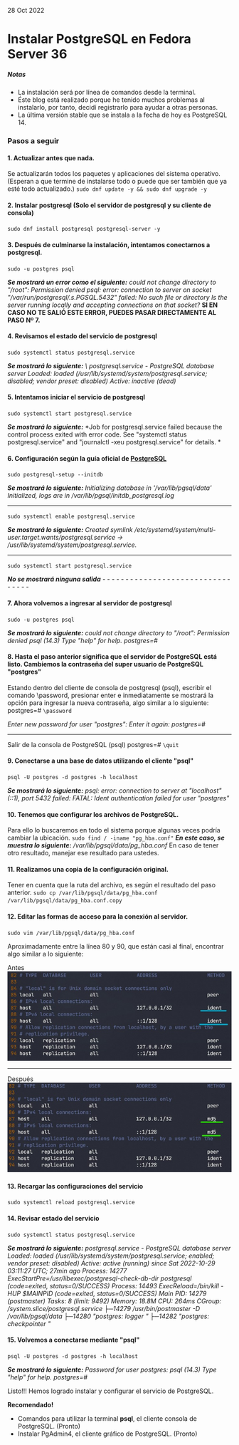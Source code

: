 28 Oct 2022

# Instalar PostgreSQL en Fedora Server 36
##### Notas
- La instalación será por línea de comandos desde la terminal. 
- Éste blog está realizado porque he tenido muchos problemas al instalarlo, por tanto, decidí registrarlo para ayudar a otras personas.
- La última versión stable que se instala a la fecha de hoy es PostgreSQL 14.


### Pasos a seguir
#### 1. Actualizar antes que nada.
Se actualizarán todos los paquetes y aplicaciones del sistema operativo. (Esperan a que termine de instalarse todo o puede que ser también que ya esté todo actualizado.)
`sudo dnf update -y && sudo dnf upgrade -y`

#### 2. Instalar postgresql (Solo el servidor de postgresql y su cliente de consola)
`sudo dnf install postgresql postgresql-server -y`

#### 3. Después de culminarse la instalación, intentamos conectarnos a postgresql.
`sudo -u postgres psql`

***Se mostrará un error como el siguiente:***
*could not change directory to "/root": Permission denied
psql: error: connection to server on socket "/var/run/postgresql/.s.PGSQL.5432" failed: No such file or directory
Is the server running locally and accepting connections on that socket?*
**SI EN CASO NO TE SALIÓ ESTE ERROR, PUEDES PASAR DIRECTAMENTE AL PASO Nº 7.**

#### 4. Revisamos el estado del servicio de postgresql
`sudo systemctl status postgresql.service`

***Se mostrará lo siguiente:***
*\ postgresql.service - PostgreSQL database server
      Loaded: loaded (/usr/lib/systemd/system/postgresql.service; disabled; vendor preset: disabled)
     Active: inactive (dead)*

#### 5. Intentamos iniciar el servicio de postgresql
`sudo systemctl start postgresql.service`

***Se mostrará lo siguiente:***
*Job for postgresql.service failed because the control process exited with error code.
See "systemctl status postgresql.service" and "journalctl -xeu postgresql.service" for details.
*

#### 6. Configuración según la guía oficial de [PostgreSQL](https://www.postgresql.org/download/linux/redhat/ "PostgreSQL")
`sudo postgresql-setup --initdb`

***Se mostrará lo siguiente:***
*Initializing database in '/var/lib/pgsql/data'
Initialized, logs are in /var/lib/pgsql/initdb_postgresql.log*

------------
`sudo systemctl enable postgresql.service`

***Se mostrará lo siguiente:***
*Created symlink /etc/systemd/system/multi-user.target.wants/postgresql.service → /usr/lib/systemd/system/postgresql.service.*

------------

`sudo systemctl start postgresql.service`

***No se mostrará ninguna salida***
*- - - - - - - - - - - - - - - - - - - - - - - - - - - - - - - - -*

#### 7. Ahora volvemos a ingresar al servidor de postgresql
`sudo -u postgres psql`

***Se mostrará lo siguiente:***
*could not change directory to "/root": Permission denied
psql (14.3)
Type "help" for help.
postgres=#*

#### 8. Hasta el paso anterior significa que el servidor de PostgreSQL está listo. Cambiemos la contraseña del super usuario de PostgreSQL "postgres"
Estando dentro del cliente de consola de postgresql (psql), escribir el comando \password, presionar enter e inmediatamente se mostrará la opción para ingresar la nueva contraseña, algo similar a lo siguiente:
postgres=# `\password`

*Enter new password for user "postgres":
Enter it again:
postgres=#*

------------

Salir de la consola de PostgreSQL (psql)
postgres=# `\quit`

#### 9. Conectarse a una base de datos utilizando el cliente "psql"
`psql -U postgres -d postgres -h localhost`

***Se mostrará lo siguiente:***
*psql: error: connection to server at "localhost" (::1), port 5432 failed: FATAL:  Ident authentication failed for user "postgres"*

#### 10. Tenemos que configurar los archivos de PostgreSQL. 
Para ello lo buscaremos en todo el sistema porque algunas veces podría cambiar la ubicación.
`sudo find / -iname "pg_hba.conf"`
***En este caso, se muestra lo siguiente:***
*/var/lib/pgsql/data/pg_hba.conf*
En caso de tener otro resultado, manejar ese resultado para ustedes.

#### 11. Realizamos una copia de la configuración original.
Tener en cuenta que la ruta del archivo, es según el resultado del paso anterior.
`sudo cp /var/lib/pgsql/data/pg_hba.conf /var/lib/pgsql/data/pg_hba.conf.copy`

#### 12. Editar las formas de acceso para la conexión al servidor.
`sudo vim /var/lib/pgsql/data/pg_hba.conf`

Aproximadamente entre la línea 80 y 90, que están casi al final, encontrar algo similar a lo siguiente:

Antes
![Antes](/screenshots/pg_hba.conf-antes.jpg)

-----------------------

Después
![Después](/screenshots/pg_hba.conf-despues.jpg)

#### 13. Recargar las configuraciones del servicio
`sudo systemctl reload postgresql.service`

#### 14. Revisar estado del servicio
`sudo systemctl status postgresql.service`

***Se mostrará lo siguiente:***
*postgresql.service - PostgreSQL database server
     Loaded: loaded (/usr/lib/systemd/system/postgresql.service; enabled; vendor preset: disabled)
     Active: active (running) since Sat 2022-10-29 03:11:27 UTC; 27min ago
    Process: 14277 ExecStartPre=/usr/libexec/postgresql-check-db-dir postgresql (code=exited, status=0/SUCCESS)
    Process: 14493 ExecReload=/bin/kill -HUP $MAINPID (code=exited, status=0/SUCCESS)
   Main PID: 14279 (postmaster)
      Tasks: 8 (limit: 9492)
     Memory: 18.8M
        CPU: 264ms
     CGroup: /system.slice/postgresql.service
             ├─14279 /usr/bin/postmaster -D /var/lib/pgsql/data
             ├─14280 "postgres: logger "
             ├─14282 "postgres: checkpointer "*

#### 15. Volvemos a conectarse mediante "psql"
`psql -U postgres -d postgres -h localhost`

***Se mostrará lo siguiente:***
*Password for user postgres:
psql (14.3)
Type "help" for help.
postgres=#*

Listo!!! Hemos logrado instalar y configurar el servicio de PostgreSQL.

**Recomendado!**
- Comandos para utilizar la terminal **psql**, el cliente consola de PostgreSQL. (Pronto)
- Instalar PgAdmin4, el cliente gráfico de PostgreSQL. (Pronto)
